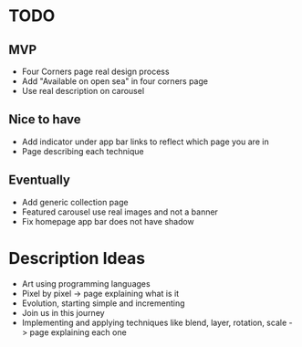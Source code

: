# TODO

## MVP
* Four Corners page real design process
* Add "Available on open sea" in four corners page
* Use real description on carousel

## Nice to have
* Add indicator under app bar links to reflect which page you are in
* Page describing each technique

## Eventually
* Add generic collection page
* Featured carousel use real images and not a banner
* Fix homepage app bar does not have shadow

# Description Ideas

* Art using programming languages
* Pixel by pixel -> page explaining what is it
* Evolution, starting simple and incrementing
* Join us in this journey
* Implementing and applying techniques like blend, layer, rotation, scale -> page explaining each one